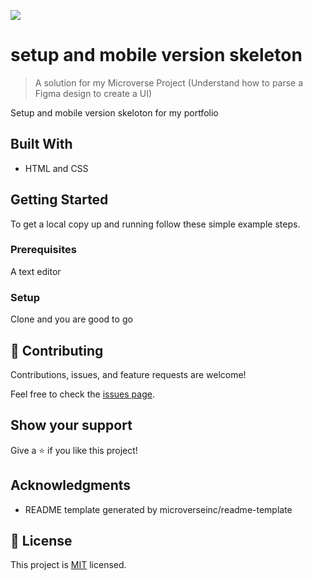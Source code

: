 ![](https://img.shields.io/badge/Microverse-blueviolet)

# setup and mobile version skeleton

> A solution for my Microverse Project (Understand how to parse a Figma design to create a UI)


Setup and mobile version skeloton for my portfolio

## Built With

- HTML and CSS


## Getting Started

To get a local copy up and running follow these simple example steps.

### Prerequisites

A text editor

### Setup

Clone and you are good to go


## 🤝 Contributing

Contributions, issues, and feature requests are welcome!

Feel free to check the [issues page](../../issues/).

## Show your support

Give a ⭐️ if you like this project!

## Acknowledgments

- README template generated by microverseinc/readme-template

## 📝 License

This project is [MIT](./MIT.md) licensed.

